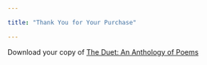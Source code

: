 ```yaml
---

title: "Thank You for Your Purchase"

---
```


Download your copy of <a href="duet-thankyou/book.pdf" download="The Duet.pdf">The Duet: An Anthology of Poems</a>
